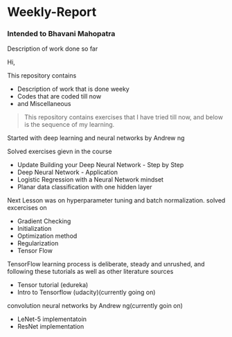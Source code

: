 # Weekly-Report
### Intended to Bhavani Mahopatra
Description of work done so far

Hi,

This repository contains
- Description of work that is done weeky
- Codes that are coded till now
- and Miscellaneous

>This repository contains exercises that I have tried till now, and below is the sequence of my learning.

Started with deep learning and neural networks by Andrew ng

Solved exercises gievn in the course

* Update Building your Deep Neural Network - Step by Step
* Deep Neural Network - Application
* Logistic Regression with a Neural Network mindset
* Planar data classification with one hidden layer


Next Lesson was on hyperparameter tuning and batch normalization. 
solved excercises on
* Gradient Checking
* Initialization
* Optimization method
* Regularization 
* Tensor Flow

TensorFlow learning process is deliberate, steady and unrushed, and following these tutorials as well as other literature sources

* Tensor tutorial (edureka)
* Intro to Tensorflow (udacity)(currently going on)



convolution neural networks by Andrew ng(currently goin on)
* LeNet-5 implementatoin
* ResNet implementation
